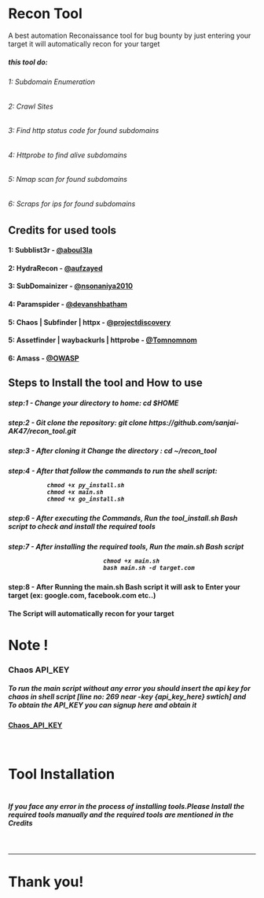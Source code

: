 # Recon Tool
A best automation Reconaissance tool for bug bounty by just entering your target it will automatically recon for your target

<h5>this tool do:</h5>
<h6>1: Subdomain Enumeration</h6>
<h6>2: Crawl Sites</h6>
<h6>3: Find http status code for found subdomains<h6> 
<h6>4: Httprobe to find alive subdomains</h6>
<h6>5: Nmap scan for found subdomains</h6>
<h6>6: Scraps for ips for found subdomains <h6>
  


<h2>Credits for used tools</h2>

<h4>1: Subblist3r    - <a href="https://github.com/aboul3la/Sublist3r">@aboul3la</h4></a>
<h4>2: HydraRecon    - <a href="https://github.com/aufzayed/HydraRecon">@aufzayed</h4></a>
<h4>3: SubDomainizer - <a href="https://github.com/nsonaniya2010/SubDomainizer">@nsonaniya2010</h4></a>
<h4>4: Paramspider   - <a href="https://github.com/devanshbatham/ParamSpider">@devanshbatham</h4></a>
<h4>5: Chaos | Subfinder | httpx - <a href="https://github.com/projectdiscovery">@projectdiscovery</a>
<h4>5: Assetfinder | waybackurls | httprobe - <a href="https://github.com/tomnomnom">@Tomnomnom</a> 
<h4>6: Amass - <a href="https://github.com/owasp-amass/amass">@OWASP</a>

  <br>
  
  
  
<h2>Steps to Install the tool and How to use</h2>
  
<h5>step:1 - Change your directory to home:  cd $HOME </h5>
<h5>step:2 - Git clone the repository:  git clone https://github.com/sanjai-AK47/recon_tool.git </h5>
<h5>step:3 - After cloning it Change the directory : cd ~/recon_tool </h5>
<h5>step:4 - After that follow the commands to run the shell script:
                                             
               chmod +x py_install.sh
               chmod +x main.sh
               chmod +x go_install.sh
  
<h5>step:6 - After executing the Commands, Run the tool_install.sh Bash script to check and install the required tools </h5>
<h5>step:7 - After installing the required tools, Run the main.sh Bash script 
                               
  
  
                               chmod +x main.sh
                               bash main.sh -d target.com 
  
<h4>step:8 - After Running the main.sh Bash script it will ask to Enter your target (ex: google.com, facebook.com etc..) </h4>  
  
<h4>The Script will automatically recon for your target </h4>
 <h1>Note !</h1>
  <h3>Chaos API_KEY</h3>
  <h5><p>To run the main script without any error you should insert the api key for chaos in shell script [line no: 269 near -key {api_key_here} swtich] and To obtain the API_KEY you can signup here and obtain it <h4><a href="https://chaos.projectdiscovery.io/">Chaos_API_KEY</h4></a></p>
<br>
<h1>Tool Installation<h1>
  <h5><p> If you face any error in the process of installing tools.Please Install the required tools manually and the required tools are mentioned in the Credits </h5></p>
 <br>
  <hr>
 <h1>Thank you!<h1>
